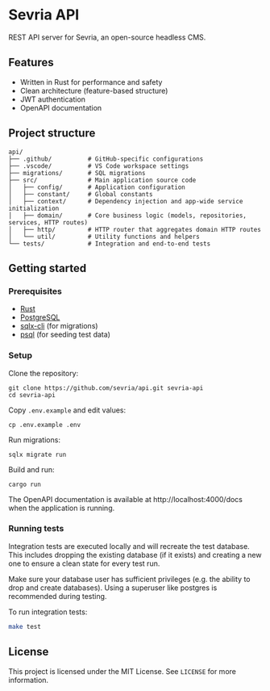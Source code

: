 # Sevria API

REST API server for Sevria, an open-source headless CMS.

## Features

- Written in Rust for performance and safety
- Clean architecture (feature-based structure)
- JWT authentication
- OpenAPI documentation

## Project structure

```
api/
├── .github/          # GitHub-specific configurations
├── .vscode/          # VS Code workspace settings
├── migrations/       # SQL migrations
├── src/              # Main application source code
│   ├── config/       # Application configuration
│   ├── constant/     # Global constants
│   ├── context/      # Dependency injection and app-wide service initialization
│   ├── domain/       # Core business logic (models, repositories, services, HTTP routes)
│   ├── http/         # HTTP router that aggregates domain HTTP routes
│   └── util/         # Utility functions and helpers
└── tests/            # Integration and end-to-end tests
```

## Getting started

### Prerequisites

- [Rust](https://www.rust-lang.org/tools/install)
- [PostgreSQL](https://www.postgresql.org/)
- [sqlx-cli](https://crates.io/crates/sqlx-cli) (for migrations)
- [psql](https://www.tigerdata.com/blog/how-to-install-psql-on-mac-ubuntu-debian-windows) (for seeding test data)

### Setup

Clone the repository:

```shell
git clone https://github.com/sevria/api.git sevria-api
cd sevria-api
```

Copy `.env.example` and edit values:

```shell
cp .env.example .env
```

Run migrations:

```shell
sqlx migrate run
```

Build and run:

```shell
cargo run
```

The OpenAPI documentation is available at http://localhost:4000/docs when the application is running.

### Running tests

Integration tests are executed locally and will recreate the test database. This includes dropping the existing database (if it exists) and creating a new one to ensure a clean state for every test run.

Make sure your database user has sufficient privileges (e.g. the ability to drop and create databases). Using a superuser like postgres is recommended during testing.

To run integration tests:

```bash
make test
```

## License

This project is licensed under the MIT License. See `LICENSE` for more information.

